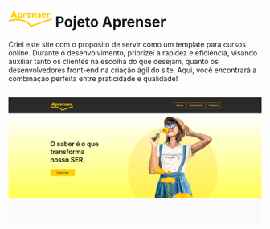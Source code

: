 <h1><img height="40px" src="imagens/logoAprenser.png"> Pojeto Aprenser</h1>
Criei este site com o propósito de servir como um template para cursos online. Durante o desenvolvimento, priorizei a rapidez e eficiência, visando auxiliar tanto os clientes na escolha do que desejam, quanto os desenvolvedores front-end na criação ágil do site. Aqui, você encontrará a combinação perfeita entre praticidade e qualidade!

##

<img src="./imagens/1.JPG">
